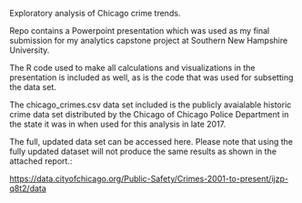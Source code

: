Exploratory analysis of Chicago crime trends.

Repo contains a Powerpoint presentation which was used as my final submission for my analytics capstone project at Southern New Hampshire University.

The R code used to make all calculations and visualizations in the presentation is included as well, as is the code that was used for subsetting the data set.

The chicago_crimes.csv data set included is the publicly avaialable historic crime data set distributed by the Chicago of Chicago Police Department in the state it was in when used for this analysis in late 2017.

The full, updated data set can be accessed here.  Please note that using the fully updated dataset will not produce the same results as shown in the attached report.:

https://data.cityofchicago.org/Public-Safety/Crimes-2001-to-present/ijzp-q8t2/data
